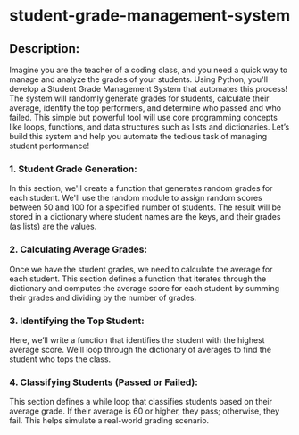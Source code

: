 # student-grade-management-system

## Description:
Imagine you are the teacher of a coding class, and you need a quick way to manage and analyze the grades of your students. Using Python, you'll develop a Student Grade Management System that automates this process! The system will randomly generate grades for students, calculate their average, identify the top performers, and determine who passed and who failed. This simple but powerful tool will use core programming concepts like loops, functions, and data structures such as lists and dictionaries. Let’s build this system and help you automate the tedious task of managing student performance!

### 1. Student Grade Generation:
In this section, we'll create a function that generates random grades for each student. We'll use the random module to assign random scores between 50 and 100 for a specified number of students. The result will be stored in a dictionary where student names are the keys, and their grades (as lists) are the values.

### 2. Calculating Average Grades:
Once we have the student grades, we need to calculate the average for each student. This section defines a function that iterates through the dictionary and computes the average score for each student by summing their grades and dividing by the number of grades.

### 3. Identifying the Top Student:
Here, we’ll write a function that identifies the student with the highest average score. We’ll loop through the dictionary of averages to find the student who tops the class.

### 4. Classifying Students (Passed or Failed):
This section defines a while loop that classifies students based on their average grade. If their average is 60 or higher, they pass; otherwise, they fail. This helps simulate a real-world grading scenario.
